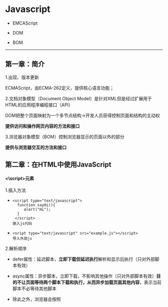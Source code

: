 # Javascript

- EMCAScript


- DOM


- BOM
----

## 第一章：简介

1.出现、版本更新

ECMAScript，由ECMA-262定义，提供核心语言功能；

2.文档对象模型（Document Object Model）是针对XML但是经过扩展用于HTML的应用程序编程接口（API）

DOM把整个页面映射为一个多节点结构→开发人员获得控制页面和结构的主动权

**提供访问和操作网页内容的方法和接口**

3.浏览器对象模型（BOM）控制浏览器显示的页面以外的部分

**提供与浏览器交互的方法和接口**

## 第二章：在HTML中使用JavaScript

#### <\script>元素

1.插入方法

- ```
  <script type="text/javascript">
    function sayHi(){
       alert("Hi");
    }
   </script>
  嵌入js代码
  ```


- ```
  <sript type="text/javascript" src="example.js"></script>
  导入外部js
  ```

2.解析顺序

- defer属性：延迟脚本，**立即下载但延迟执行**解析和显示后执行（只对外部脚本有效）


- async属性：异步脚本，立即下载，不影响其他操作（只对外部脚本有效）**目的不让页面等待两个脚本下载和执行，从而异步加载页面其他内容**，表示当前脚本不必等待其他脚本
- 除此之外，浏览器会按照<script>*在页面的先后顺序依次解析*

3.标签的位置

多放在body元素中页面内容的后面

4.在XHTM中的用法

*CData*片段包含JavaScript代码，表示区域内不解析

```
<script>//<![CDATA[
    function{...}
        //]]>
</script>
//注释是为了不兼容XHTML的浏览器
```

## 第三章：基本概念

#### 1.语法

1.1区分大小写

1.2标识符：指变量、函数、属性的名字，或者函数的参数

- 第一个字母必须是一个字母、下划线_、或者一个$
- 其他字符除以上三者还可以是数字
- 惯例驼峰大小写格式、第一个字母小写，剩下每个单词首字母大写

1.3注释

//单行注释

/*多行

注释*/

1.4严格模式

在顶部添加代码“use strict”告诉引擎切换到严格模式

1.5语句    ①分号句尾②使用代码块{}

#### 2.关键字和保留字

不能作为标识符

#### 3.变量

3.1ECMAScript的变量是松散型的，就是可以用来保存任何类型的数据；换句话说，每个变量仅仅是一个用于保留值得占位符而已

3.2

var message；//未初始化变量，值为undefined

var message=“hi";//初始化变量，赋值

3.3**使用var操作符定义的变量将成为定义该变量作用域的局部变量，函数退出即销毁**

省略var，即为全局变量，不推荐使用

```
fuancion text{
    message="hi";//全局变量
}
text();//调用函数
alert(message);//hi
```

3.4可以使用一条语句定义多个变量

#### 4.数据类型

①五种基本数据类型（简单数据类型）

- Undefined

- Null

- Boolean

- Number

- String

②一种复杂数据类型

- Object:一组无序的名值对组成

③不支持任何创建的自定义类型，所以值都是上述六种之一